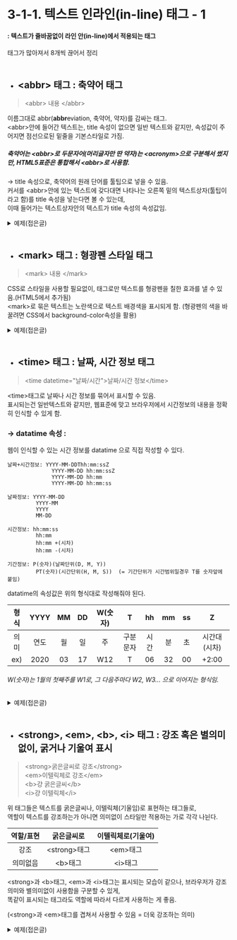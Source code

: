 # 3-1-1. 텍스트 인라인(in-line) 태그 - 1
#### : 텍스트가 줄바꿈없이 라인 안(in-line)에서 적용되는 태그
태그가 많아져서 8개씩 끊어서 정리  
<br>

- ## \<abbr> 태그 : 축약어 태그
> \<abbr> 내용 \</abbr>

이름그대로 abbr(**abbr**eviation, 축약어, 약자)를 감싸는 태그.  
\<abbr>안에 들어간 텍스트는, title 속성이 없으면 일반 텍스트와 같지만, 속성값이 주어지면 점선으로된 밑줄을 기본스타일로 가짐.  
##### 축약어는 \<abbr>로 두문자어(머리글자만 딴 약자)는 \<acronym>으로 구분해서 썼지만, HTML5표준은 통합해서 \<abbr>로 사용함. 

-> title 속성으로, 축약어의 원래 단어를 툴팁으로 넣을 수 있음.  
커서를 \<abbr>안에 있는 텍스트에 갖다대면 나타나는 오른쪽 밑의 텍스트상자(툴팁이라고 함)를 title 속성을 넣는다면 볼 수 있는데,  
이때 들어가는 텍스트상자안의 텍스트가 title 속성의 속성값임. 

<details>
  <summary>예제(접은글)</summary>
  
  ###### 코드
    <abbr title="천수천안관자제보살광대원만무애대비심대다라니경">천수경</abbr>
  
  ###### 실행결과
  ![기본상태](https://user-images.githubusercontent.com/48408417/76838404-82053e00-6877-11ea-82d9-11e09e93b46a.png)
  
  ###### 커서를 텍스트로 옮겼을때
  ![커서를갖다댈때](https://user-images.githubusercontent.com/48408417/76838792-c2fd5280-6877-11ea-8b62-a9a9a973964a.png)
</details>
<br>

- ## \<mark> 태그 : 형광펜 스타일 태그
> \<mark> 내용 \</mark>

CSS로 스타일을 사용할 필요없이, 태그로만 텍스트를 형광펜을 칠한 효과를 낼 수 있음.(HTML5에서 추가됨)  
\<mark>로 묶은 텍스트는 노란색으로 텍스트 배경색을 표시되게 함. (형광펜의 색을 바꿀려면 CSS에서 background-color속성을 활용)

<details>
  <summary>예제(접은글)</summary>
  
  ###### 코드
    <p>여기서 중요한 것은 <mark>이 단어</mark> 입니다.</p>
  
  ###### 실행결과
  ![mark태그예제](https://user-images.githubusercontent.com/48408417/76839994-d90c1280-6879-11ea-8aac-c2623613e672.png)
</details>
<br>

- ## \<time> 태그 : 날짜, 시간 정보 태그
> \<time datetime="날짜/시간">날짜/시간 정보\</time>

\<time>태그로 날짜나 시간 정보를 묶어서 표시할 수 있음.  
표시되는건 일반텍스트와 같지만, 웹표준에 맞고 브라우저에서 시간정보의 내용을 정확히 인식할 수 있게 함.

### -> datatime 속성 :

웹이 인식할 수 있는 시간 정보를 datatime 으로 직접 작성할 수 있다.  
    
    날짜+시간정보: YYYY-MM-DDThh:mm:ssZ
                  YYYY-MM-DD hh:mm:ssZ
                  YYYY-MM-DD hh:mm
                  YYYY-MM-DD hh:mm:ss
                  
    날짜정보: YYYY-MM-DD
             YYYY-MM
             YYYY
             MM-DD
             
    시간정보: hh:mm:ss
             hh:mm
             hh:mm +(시차)
             hh:mm -(시차)
             
    기간정보: P(숫자)(날짜단위(D, M, Y))
             PT(숫자)(시간단위(H, M, S))  (= 기간단위가 시간범위일경우 T를 숫자앞에 붙임)

datatime의 속성값은 위의 형식대로 작성해줘야 된다.

|형식|YYYY|MM|DD|W(숫자)|T|hh|mm|ss|Z|
|:---:|:---:|:---:|:---:|:---:|:---:|:---:|:---:|:---:|:---:|
|의미|연도|월|일|주|구분문자|시간|분|초|시간대(시차)|
|ex)|2020|03|17|W12|T|06|32|00|+2:00|

###### W(숫자)는 1월의 첫째주를 W1로, 그 다음주마다 W2, W3... 으로 이어지는 형식임.

<details>
  <summary>예제(접은글)</summary>
  
  ###### 코드
    <p>현재시간은 <time>6시 8분</time>입니다.</p>
    <time datetime="1972-11-21">1972년 11월 21일</time> <br>
    <time datetime="12:34:56">12시 34분 56초</time> <br>
    <time datetime="2020-03-17T18:13:00Z">2020년 3월 17일, 오후 6시 13분</time> <br>
    <time datetime="W7D">일주일동안</time> <br>
    <time datetime="WT6H">6시간동안</time> <br>
  
  ###### 실행결과
  ![time태그예제](https://user-images.githubusercontent.com/48408417/76843591-62721380-687f-11ea-8c9b-6e601bbcc50d.png)

</details>
<br>

- ## \<strong>, \<em>, \<b>, \<i> 태그 : 강조 혹은 별의미없이, 굵거나 기울여 표시
> \<strong>굵은글씨로 강조\</strong>  
\<em>이텔릭체로 강조\</em>   
\<b>걍 굵은글씨\</b>  
\<i>걍 이텔릭체\</i>  

위 태그들은 텍스트를 굵은글씨나, 이텔릭체(기울임)로 표현하는 태그들로,  
역할이 텍스트를 강조하는가 아니면 의미없이 스타일만 적용하는 가로 각각 나뉜다.

|역할/표현|굵은글씨로|이텔릭체로(기울여)|
|:---:|:---:|:---:|
|강조|\<strong>태그|\<em>태그|
|의미없음|\<b>태그|\<i>태그|

\<strong>과 \<b>태그, \<em>과 \<i>태그는 표시되는 모습이 같으나, 브라우저가 강조의미와 별의미없이 사용함을 구분할 수 있게,  
똑같이 표시되는 태그라도 역할에 따라서 다르게 사용하는 게 좋음.

(\<strong>과 \<em>태그를 겹쳐서 사용할 수 있음 = 더욱 강조하는 의미)

<details>
  <summary>예제(접은글)</summary>
  
  ###### 코드
    <strong>굵은글씨로 강조</strong>
    <em>이텔릭체로 강조</em>
    <b>걍 굵은글씨</b>
    <i>걍 이텔릭체</i>
  
  ###### 실행결과
  ![image](https://user-images.githubusercontent.com/48408417/76845688-9bf84e00-6882-11ea-8cf8-930cbf63cf40.png)

</details>
<br>